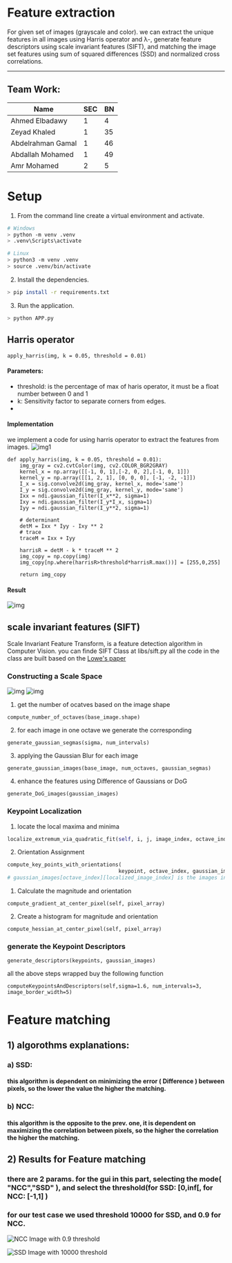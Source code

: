 # Feature extraction 
For given set of images (grayscale and color). we can extract the unique features in all images using Harris operator and λ-, generate feature descriptors using scale invariant features (SIFT), and matching the image set features using sum of squared differences (SSD) and normalized cross correlations.

---

## Team Work:

| Name | SEC | BN |
| ----------- | ----------- | ----------- |
| Ahmed Elbadawy | 1 | 4 |
| Zeyad Khaled | 1 | 35 |
| Abdelrahman Gamal | 1 | 46 |
| Abdallah Mohamed  | 1 | 49 |
| Amr Mohamed | 2 | 5 |

# Setup
1. From the command line create a virtual environment and activate.
```sh
# Windows
> python -m venv .venv
> .venv\Scripts\activate

# Linux
> python3 -m venv .venv
> source .venv/bin/activate
```

2. Install the dependencies.
```sh
> pip install -r requirements.txt
```

3. Run the application.
```sh
> python APP.py
```

## Harris operator

```
apply_harris(img, k = 0.05, threshold = 0.01)
```
#### Parameters:
* threshold: is the percentage of max of haris operator, it must be a float number between 0 and 1
* k: Sensitivity factor to separate corners from edges.
* 
#### Implementation

we implement a code for using harris operator to extract the features from images.
![img1](images/harris_rule.png)

```
def apply_harris(img, k = 0.05, threshold = 0.01):
    img_gray = cv2.cvtColor(img, cv2.COLOR_BGR2GRAY)
    kernel_x = np.array([[-1, 0, 1],[-2, 0, 2],[-1, 0, 1]])
    kernel_y = np.array([[1, 2, 1], [0, 0, 0], [-1, -2, -1]])
    I_x = sig.convolve2d(img_gray, kernel_x, mode='same')
    I_y = sig.convolve2d(img_gray, kernel_y, mode='same')
    Ixx = ndi.gaussian_filter(I_x**2, sigma=1)
    Ixy = ndi.gaussian_filter(I_y*I_x, sigma=1)
    Iyy = ndi.gaussian_filter(I_y**2, sigma=1)

    # determinant
    detM = Ixx * Iyy - Ixy ** 2
    # trace
    traceM = Ixx + Iyy
        
    harrisR = detM - k * traceM ** 2
    img_copy = np.copy(img)
    img_copy[np.where(harrisR>threshold*harrisR.max())] = [255,0,255]
   
    return img_copy
```

#### Result
![img](results/harris.png)

## scale invariant features (SIFT)
Scale Invariant Feature Transform, is a feature detection algorithm in Computer Vision.
you can finde SIFT Class at libs/sift.py all the code in the class are built based on the [Lowe's paper](https://www.cs.ubc.ca/~lowe/papers/ijcv04.pdf)

### Constructing a Scale Space

![img](images/eq1.png)
![img](images/eq2.png)

1. get the number of ocatves based on the image shape 

```
compute_number_of_octaves(base_image.shape) 
```
2. for each image in one octave we generate the corresponding

```
generate_gaussian_segmas(sigma, num_intervals)
```
3. applying the Gaussian Blur for each image 

```
generate_gaussian_images(base_image, num_octaves, gaussian_segmas)
```
4. enhance the features using Difference of Gaussians or DoG

```
generate_DoG_images(gaussian_images)
```
### Keypoint Localization
1. locate the local maxima and minima

```python
localize_extremum_via_quadratic_fit(self, i, j, image_index, octave_index, num_intervals, dog_images_in_octave, sigma, contrast_threshold, image_border_width, eigenvalue_ratio=10, num_attempts_until_convergence=5) # i , j the index of the pixel
```
2. Orientation Assignment

```python
compute_key_points_with_orientations(
                                    keypoint, octave_index, gaussian_images[octave_index][localized_image_index])
# gaussian_images[octave_index][localized_image_index] is the images in the ocatve
```
1. Calculate the magnitude and orientation

```
compute_gradient_at_center_pixel(self, pixel_array)
``` 
   2. Create a histogram for magnitude and orientation
```
compute_hessian_at_center_pixel(self, pixel_array)
```
### generate the Keypoint Descriptors

```
generate_descriptors(keypoints, gaussian_images)
```
all the above steps wrapped buy the following function 

```
computeKeypointsAndDescriptors(self,sigma=1.6, num_intervals=3, image_border_width=5)
```
# Feature matching 
## 1) algorothms explanations:
### a) SSD:
#### this algorithm is dependent on minimizing the error ( Difference ) between pixels, so the lower the value the higher the matching.
### b) NCC:
#### this algorithm is the opposite to the prev. one, it is dependent on maximizing the correlation between pixels, so the higher the correlation the higher the matching.
## 2) Results for Feature matching
### there are 2 params. for the gui in this part, selecting the mode( "NCC","SSD" ), and select the threshold(for SSD: [0,inf[, for NCC: [-1,1] )
### for our test case we used threshold 10000 for SSD, and 0.9 for NCC.
![ NCC Image with 0.9 threshold](results/ncc.png)

![ SSD Image with 10000 threshold](results/ssd.png)
